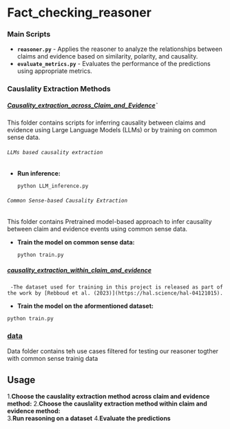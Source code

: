 # Fact_checking_reasoner


### Main Scripts

- **`reasoner.py`** - Applies the reasoner to analyze the relationships between claims and evidence based on similarity, polarity, and causality.
- **`evaluate_metrics.py`** - Evaluates the performance of the predictions using appropriate metrics.

### Causlality Extraction Methods

##### [Causality_extraction_across_Claim_and_Evidence](./Causality_extraction_across_Claim_and_Evidence/)`

This folder contains scripts for inferring causality between claims and evidence using Large Language Models (LLMs) or by training on common sense data.
###### `LLMs based causality extraction`

- **Run inference:**
  ```bash
  python LLM_inference.py
  ```

###### `Common Sense-based Causality Extraction`

This folder contains Pretrained model-based approach to infer causality between claim and evidence events using common sense data.

- **Train the model on common sense data:**
  ```bash
  python train.py
  ```
  
##### [causality_extraction_within_claim_and_evidence](./causality_extraction_within_claim_and_evidence/)
     -The dataset used for training in this project is released as part of the work by [Rebboud et al. (2023)](https://hal.science/hal-04121015).
   - **Train the model on the aformentioned dataset:**
  ```bash
  python train.py
  ```

### [data](./data/)
Data folder contains teh use cases filtered for testing our reasoner togther with common sense trainig data 


## Usage

1.**Choose the causlality extraction method across claim and evidence  method:**
2.**Choose the causlality extraction method within claim and evidence method:**   
3.**Run reasoning on a dataset** 
4.**Evaluate the predictions** 






